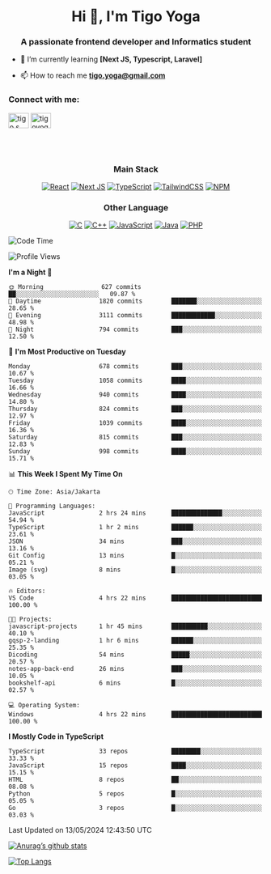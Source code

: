 <h1 align="center">Hi 👋, I'm Tigo Yoga</h1>
<h3 align="center">A passionate frontend developer and Informatics student</h3>

- 🌱 I’m currently learning **[Next JS, Typescript, Laravel]**

- 📫 How to reach me **tigo.yoga@gmail.com**

<h3 align="left">Connect with me:</h3>
<p align="left">
<a href="https://linkedin.com/in/tigo s yoga" target="blank"><img align="center" src="https://raw.githubusercontent.com/rahuldkjain/github-profile-readme-generator/master/src/images/icons/Social/linked-in-alt.svg" alt="tigo s yoga" height="30" width="40" /></a>
<a href="https://instagram.com/tigoyoga" target="blank"><img align="center" src="https://raw.githubusercontent.com/rahuldkjain/github-profile-readme-generator/master/src/images/icons/Social/instagram.svg" alt="tigoyoga" height="30" width="40" /></a>
</p>

<br/>
<br/>

<h3 align="center">Main Stack</h3>
<div align="center">
  
  <a href="">![React](https://img.shields.io/badge/react-%2320232a.svg?style=for-the-badge&logo=react&logoColor=%2361DAFB)</a>
  <a href="">![Next JS](https://img.shields.io/badge/Next-black?style=for-the-badge&logo=next.js&logoColor=white)</a>
   <a href="">![TypeScript](https://img.shields.io/badge/typescript-%23007ACC.svg?style=for-the-badge&logo=typescript&logoColor=white)</a>
  <a href="">![TailwindCSS](https://img.shields.io/badge/tailwindcss-%2338B2AC.svg?style=for-the-badge&logo=tailwind-css&logoColor=white)</a>
  <a href="">![NPM](https://img.shields.io/badge/NPM-%23000000.svg?style=for-the-badge&logo=npm&logoColor=white)</a>
</div>
<h3 align="center">Other Language</h3>
<div align="center">
  
  <a href="">![C](https://img.shields.io/badge/c-%2300599C.svg?style=for-the-badge&logo=c&logoColor=white)</a>
  <a href="">![C++](https://img.shields.io/badge/c++-%2300599C.svg?style=for-the-badge&logo=c%2B%2B&logoColor=white)</a>
  <a href="">![JavaScript](https://img.shields.io/badge/javascript-%23323330.svg?style=for-the-badge&logo=javascript&logoColor=%23F7DF1E)</a>
  <a href="">![Java](https://img.shields.io/badge/java-%23ED8B00.svg?style=for-the-badge&logo=java&logoColor=white)</a>
  <a href="">![PHP](https://img.shields.io/badge/php-%23777BB4.svg?style=for-the-badge&logo=php&logoColor=white)</a>
</div>

<!--START_SECTION:waka-->
![Code Time](http://img.shields.io/badge/Code%20Time-856%20hrs%2055%20mins-blue)

![Profile Views](http://img.shields.io/badge/Profile%20Views-0-blue)

**I'm a Night 🦉** 

```text
🌞 Morning                627 commits         ██░░░░░░░░░░░░░░░░░░░░░░░   09.87 % 
🌆 Daytime                1820 commits        ███████░░░░░░░░░░░░░░░░░░   28.65 % 
🌃 Evening                3111 commits        ████████████░░░░░░░░░░░░░   48.98 % 
🌙 Night                  794 commits         ███░░░░░░░░░░░░░░░░░░░░░░   12.50 % 
```
📅 **I'm Most Productive on Tuesday** 

```text
Monday                   678 commits         ███░░░░░░░░░░░░░░░░░░░░░░   10.67 % 
Tuesday                  1058 commits        ████░░░░░░░░░░░░░░░░░░░░░   16.66 % 
Wednesday                940 commits         ████░░░░░░░░░░░░░░░░░░░░░   14.80 % 
Thursday                 824 commits         ███░░░░░░░░░░░░░░░░░░░░░░   12.97 % 
Friday                   1039 commits        ████░░░░░░░░░░░░░░░░░░░░░   16.36 % 
Saturday                 815 commits         ███░░░░░░░░░░░░░░░░░░░░░░   12.83 % 
Sunday                   998 commits         ████░░░░░░░░░░░░░░░░░░░░░   15.71 % 
```


📊 **This Week I Spent My Time On** 

```text
🕑︎ Time Zone: Asia/Jakarta

💬 Programming Languages: 
JavaScript               2 hrs 24 mins       ██████████████░░░░░░░░░░░   54.94 % 
TypeScript               1 hr 2 mins         ██████░░░░░░░░░░░░░░░░░░░   23.61 % 
JSON                     34 mins             ███░░░░░░░░░░░░░░░░░░░░░░   13.16 % 
Git Config               13 mins             █░░░░░░░░░░░░░░░░░░░░░░░░   05.21 % 
Image (svg)              8 mins              █░░░░░░░░░░░░░░░░░░░░░░░░   03.05 % 

🔥 Editors: 
VS Code                  4 hrs 22 mins       █████████████████████████   100.00 % 

🐱‍💻 Projects: 
javascript-projects      1 hr 45 mins        ██████████░░░░░░░░░░░░░░░   40.10 % 
gqsp-2-landing           1 hr 6 mins         ██████░░░░░░░░░░░░░░░░░░░   25.35 % 
Dicoding                 54 mins             █████░░░░░░░░░░░░░░░░░░░░   20.57 % 
notes-app-back-end       26 mins             ███░░░░░░░░░░░░░░░░░░░░░░   10.05 % 
bookshelf-api            6 mins              █░░░░░░░░░░░░░░░░░░░░░░░░   02.57 % 

💻 Operating System: 
Windows                  4 hrs 22 mins       █████████████████████████   100.00 % 
```

**I Mostly Code in TypeScript** 

```text
TypeScript               33 repos            ████████░░░░░░░░░░░░░░░░░   33.33 % 
JavaScript               15 repos            ████░░░░░░░░░░░░░░░░░░░░░   15.15 % 
HTML                     8 repos             ██░░░░░░░░░░░░░░░░░░░░░░░   08.08 % 
Python                   5 repos             █░░░░░░░░░░░░░░░░░░░░░░░░   05.05 % 
Go                       3 repos             █░░░░░░░░░░░░░░░░░░░░░░░░   03.03 % 
```




 Last Updated on 13/05/2024 12:43:50 UTC
<!--END_SECTION:waka-->

[![Anurag’s github stats](https://github-readme-stats.vercel.app/api?username=tigoyoga)](https://github.com/tigoyoga)

[![Top Langs](https://github-readme-stats.vercel.app/api/top-langs/?username=tigoyoga&layout=compact)](https://github.com/tigoyoga)
